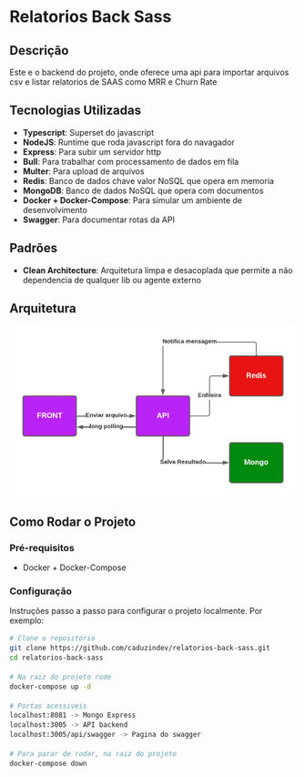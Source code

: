 # Relatorios Back Sass

## Descrição
Este e o backend do projeto, onde oferece uma api para importar arquivos csv e listar relatorios de SAAS como MRR e Churn Rate

## Tecnologias Utilizadas

- **Typescript**: Superset do javascript
- **NodeJS**: Runtime que roda javascript fora do navagador
- **Express**: Para subir um servidor http
- **Bull**: Para trabalhar com processamento de dados em fila
- **Multer**: Para upload de arquivos
- **Redis**: Banco de dados chave valor NoSQL que opera em memoria
- **MongoDB**: Banco de dados NoSQL que opera com documentos
- **Docker + Docker-Compose**: Para simular um ambiente de desenvolvimento
- **Swagger**: Para documentar rotas da API

## Padrões
- **Clean Architecture**: Arquitetura limpa e desacoplada que permite a não dependencia de qualquer lib ou agente externo

## Arquitetura
![Diagrama do Sistema](system_diagram.png)

## Como Rodar o Projeto

### Pré-requisitos
- Docker + Docker-Compose

### Configuração

Instruções passo a passo para configurar o projeto localmente. Por exemplo:

```bash
# Clone o repositório
git clone https://github.com/caduzindev/relatorios-back-sass.git
cd relatorios-back-sass

# Na raiz do projeto rode
docker-compose up -d

# Portas acessiveis
localhost:8081 -> Mongo Express
localhost:3005 -> API backend
localhost:3005/api/swagger -> Pagina do swagger

# Para parar de rodar, na raiz do projeto
docker-compose down
```
